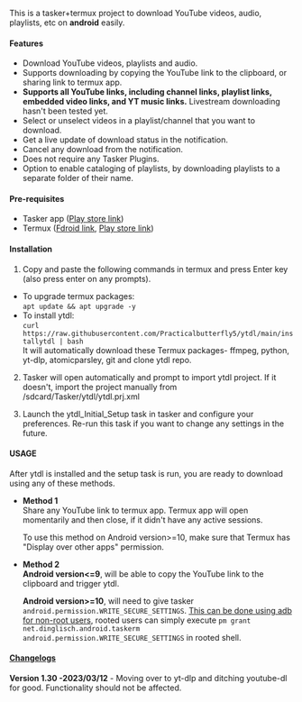 This is a tasker+termux project to download YouTube videos, audio, playlists, etc on **android** easily.

#### Features
* Download YouTube videos, playlists and audio.
* Supports downloading by copying the YouTube link to the clipboard, or sharing link to termux app.
* **Supports all YouTube links, including channel links, playlist links, embedded video links, and YT music links.** Livestream downloading hasn't been tested yet.
* Select or unselect videos in a playlist/channel that you want to download.
* Get a live update of download status in the notification.
* Cancel any download from the notification.
* Does not require any Tasker Plugins.
* Option to enable cataloging of playlists, by downloading playlists to a separate folder of their name.

#### Pre-requisites
* Tasker app ([Play store link](https://play.google.com/store/apps/details?id=net.dinglisch.android.taskerm))
* Termux ([Fdroid link](https://f-droid.org/en/packages/com.termux/), [Play store link](https://play.google.com/store/apps/details?id=com.termux))

#### Installation

1. Copy and paste the following commands in termux and press Enter key (also press enter on any prompts).  
* To upgrade termux packages:  
`apt update && apt upgrade -y`
* To install ytdl:  
`curl https://raw.githubusercontent.com/Practicalbutterfly5/ytdl/main/installytdl | bash`  
It will automatically download these Termux packages- ffmpeg, python, yt-dlp, atomicparsley, git and clone ytdl repo.

2. Tasker will open automatically and prompt to import ytdl project. If it doesn't, import the project manually from /sdcard/Tasker/ytdl/ytdl.prj.xml

3. Launch the ytdl_Initial_Setup task in tasker and configure your preferences. Re-run this task if you want to change any settings in the future.

 
#### USAGE

After ytdl is installed and the setup task is run, you are ready to download using any of these methods.

* **Method 1**  
  Share any YouTube link to termux app. Termux app will open momentarily and then close, if it didn't have any active sessions.  
  
  To use this method on Android version>=10, make sure that Termux has "Display over other apps" permission.


* **Method 2**  
  **Android version<=9**,  will be able to copy the YouTube link to the clipboard and trigger ytdl.  
  
  **Android version>=10**, will need to give tasker ```android.permission.WRITE_SECURE_SETTINGS```. [This can be done using adb for non-root users](https://tasker.joaoapps.com/userguide/en/help/ah_secure_setting_grant.html), rooted users can simply execute ```pm grant net.dinglisch.android.taskerm android.permission.WRITE_SECURE_SETTINGS``` in rooted shell.


#### [Changelogs](https://github.com/Practicalbutterfly5/ytdl/blob/main/Changelogs)
**Version 1.30 -2023/03/12** - Moving over to yt-dlp and ditching youtube-dl for good. Functionality should not be affected.
